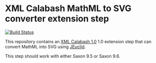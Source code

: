 # XML Calabash MathML to SVG converter extension step

[![Build Status](https://travis-ci.org/ndw/xmlcalabash1-mathml-to-svg.svg?branch=master)](https://travis-ci.org/ndw/xmlcalabash1-mathml-to-svg.svg?branch=master)

This repository contains an
[XML Calabash 1.0](http://github.com/ndw/xmlcalabash1) 1.0 extension
step that can convert MathML into SVG using
[JEuclid](http://sourceforge.net/projects/jeuclid/).

This step should work with either Saxon 9.5 or Saxon 9.6.
